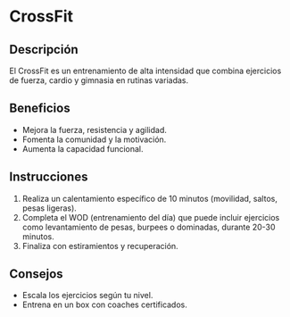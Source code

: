 # CrossFit

## Descripción
El CrossFit es un entrenamiento de alta intensidad que combina ejercicios de fuerza, cardio y gimnasia en rutinas variadas.

## Beneficios
- Mejora la fuerza, resistencia y agilidad.
- Fomenta la comunidad y la motivación.
- Aumenta la capacidad funcional.

## Instrucciones
1. Realiza un calentamiento específico de 10 minutos (movilidad, saltos, pesas ligeras).
2. Completa el WOD (entrenamiento del día) que puede incluir ejercicios como levantamiento de pesas, burpees o dominadas, durante 20-30 minutos.
3. Finaliza con estiramientos y recuperación.

## Consejos
- Escala los ejercicios según tu nivel.
- Entrena en un box con coaches certificados.